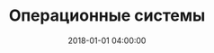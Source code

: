 ---
layout: section.njk
tags: [section, sectionName:os]
section: os
title: Операционные системы
breadcrumbName: Операционные системы
seoDescription: Конспекты и уроки по операционным системам.
seoKeywords: изучение операционных систем
date: 2018-01-01 04:00:00
---